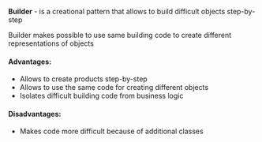 **Builder** - is a creational pattern that allows to build difficult objects step-by-step

Builder makes possible to use same building code to create different representations of objects

#### Advantages:
* Allows to create products step-by-step
* Allows to use the same code for creating different objects
* Isolates difficult building code from business logic

#### Disadvantages:
* Makes code more difficult because of additional classes
